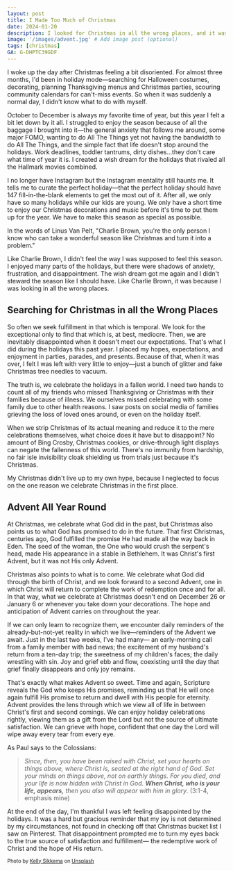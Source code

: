 ```yaml
---
layout: post
title: I Made Too Much of Christmas
date: 2024-01-20
description: I looked for Christmas in all the wrong places, and it was a gracious reminder of why we celebrate Advent in the first place. 
image: '/images/advent.jpg' # Add image post (optional)
tags: [christmas]
GA: G-DHPTC39GDF
---
```


I woke up the day after Christmas feeling a bit disoriented. For almost three months, I'd been in holiday mode—searching for Halloween costumes, decorating, planning Thanksgiving menus and Christmas parties, scouring community calendars for can't-miss events. So when it was suddenly a normal day, I didn't know what to do with myself. 

October to December is always my favorite time of year, but this year I felt a bit let down by it all. I struggled to enjoy the season because of all the baggage I brought into it—the general anxiety that follows me around, some major FOMO, wanting to do All The Things yet not having the bandwidth to do All The Things, and the simple fact that life doesn't stop around the holidays. Work deadlines, toddler tantrums, dirty dishes...they don't care what time of year it is. I created a wish dream for the holidays that rivaled all the Hallmark movies combined.

I no longer have Instagram but the Instagram mentality still haunts me. It tells me to curate the perfect holiday—that the perfect holiday should have 147 fill-in-the-blank elements to get the most out of it. After all, we only have so many holidays while our kids are young. We only have a short time to enjoy our Christmas decorations and music before it's time to put them up for the year. We have to make this season as special as possible.

In the words of Linus Van Pelt, "Charlie Brown, you're the only person I know who can take a wonderful season like Christmas and turn it into a problem."

Like Charlie Brown, I didn't feel the way I was supposed to feel this season. I enjoyed many parts of the holidays, but there were shadows of anxiety, frustration, and disappointment. The wish dream got me again and I didn't steward the season like I should have. Like Charlie Brown, it was because I was looking in all the wrong places. 

## Searching for Christmas in all the Wrong Places

So often we seek fulfillment in that which is temporal. We look for the exceptional only to find that which is, at best, mediocre. Then, we are inevitably disappointed when it doesn't meet our expectations. That's what I did during the holidays this past year. I placed my hopes, expectations, and enjoyment in parties, parades, and presents. Because of that, when it was over, I felt I was left with very little to enjoy—just a bunch of glitter and fake Christmas tree needles to vacuum.

The truth is, we celebrate the holidays in a fallen world. I need two hands to count all of my friends who missed Thanksgiving or Christmas with their families because of illness. We ourselves missed celebrating with some family due to other health reasons. I saw posts on social media of families grieving the loss of loved ones around, or even on the holiday itself. 

When we strip Christmas of its actual meaning and reduce it to the mere celebrations themselves, what choice does it have but to disappoint? No amount of Bing Crosby, Christmas cookies, or drive-through light displays can negate the fallenness of this world. There's no immunity from hardship, no fair isle invisibility cloak shielding us from trials just because it's Christmas. 

My Christmas didn't live up to my own hype, because I neglected to focus on the one reason we celebrate Christmas in the first place. 

## Advent All Year Round

At Christmas, we celebrate what God did in the past, but Christmas also points us to what God has promised to do in the future. That first Christmas, centuries ago, God fulfilled the promise He had made all the way back in Eden. The seed of the woman, the One who would crush the serpent's head, made His appearance in a stable in Bethlehem. It was Christ's first Advent, but it was not His only Advent.

Christmas also points to what is to come. We celebrate what God did through the birth of Christ, and we look forward to a second Advent, one in which Christ will return to complete the work of redemption once and for all. In that way, what we celebrate at Christmas doesn't end on December 26 or January 6 or whenever you take down your decorations. The hope and anticipation of Advent carries on throughout the year.

If we can only learn to recognize them, we encounter daily reminders of the already-but-not-yet reality in which we live—reminders of the Advent we await. Just in the last two weeks, I've had many— an early-morning call from a family member with bad news; the excitement of my husband's return from a ten-day trip; the sweetness of my children's faces; the daily wrestling with sin. Joy and grief ebb and flow, coexisting until the day that grief finally disappears and only joy remains.  

That's exactly what makes Advent so sweet. Time and again, Scripture reveals the God who keeps His promises, reminding us that He will once again fulfill His promise to return and dwell with His people for eternity. Advent provides the lens through which we view all of life in between Christ's first and second comings. We can enjoy holiday celebrations rightly, viewing them as a gift from the Lord but not the source of ultimate satisfaction. We can grieve with hope, confident that one day the Lord will wipe away every tear from every eye. 

As Paul says to the Colossians: 

>*Since, then, you have been raised with Christ, set your hearts on things above, where Christ is, seated at the right hand of God. Set your minds on things above, not on earthly things. For you died, and your life is now hidden with Christ in God. **When Christ, who is your life, appears,** then you also will appear with him in glory*. (3:1-4, emphasis mine)

At the end of the day, I'm thankful I was left feeling disappointed by the holidays. It was a hard but gracious reminder that my joy is not determined by my circumstances, not found in checking off that Christmas bucket list I saw on Pinterest. That disappointment prompted me to turn my eyes back to the true source of satisfaction and fulfillment— the redemptive work of Christ and the hope of His return.

<sub>Photo by <a href="https://unsplash.com/@kellysikkema?utm_content=creditCopyText&utm_medium=referral&utm_source=unsplash">Kelly Sikkema</a> on <a href="https://unsplash.com/photos/the-nativity-of-christ-themed-wooden-christmas-ornament-57_H5y498Yk?utm_content=creditCopyText&utm_medium=referral&utm_source=unsplash">Unsplash</a></sub>
  
